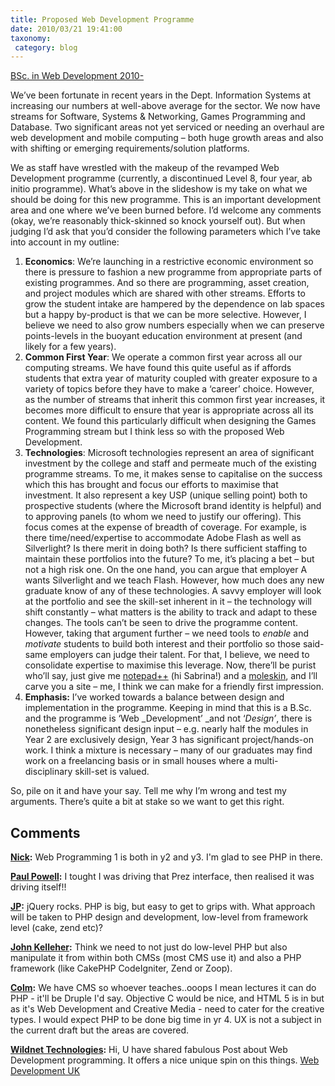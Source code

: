 ```yaml
---
title: Proposed Web Development Programme
date: 2010/03/21 19:41:00
taxonomy: 
 category: blog 
---
```


[BSc. in Web Development 2010-](http://prezi.com/tazrg07mxuwo/)

We’ve been fortunate in recent years in the Dept. Information Systems at increasing our numbers at well-above average for the sector. We now have streams for Software, Systems & Networking, Games Programming and Database. Two significant areas not yet serviced or needing an overhaul are web development and mobile computing – both huge growth areas and also with shifting or emerging requirements/solution platforms.

We as staff have wrestled with the makeup of the revamped Web Development programme (currently, a discontinued Level 8, four year, ab initio programme). What’s above in the slideshow is my take on what we should be doing for this new programme. This is an important development area and one where we’ve been burned before. I’d welcome any comments (okay, we’re reasonably thick-skinned so knock yourself out). But when judging I’d ask that you’d consider the following parameters which I’ve take into account in my outline:

1. **Economics**: We’re launching in a restrictive economic environment so there is pressure to fashion a new programme from appropriate parts of existing programmes. And so there are programming, asset creation, and project modules which are shared with other streams. Efforts to grow the student intake are hampered by the dependence on lab spaces but a happy by-product is that we can be more selective. However, I believe we need to also grow numbers especially when we can preserve points-levels in the buoyant education environment at present (and likely for a few years).
2. **Common First Year**: We operate a common first year across all our computing streams. We have found this quite useful as if affords students that extra year of maturity coupled with greater exposure to a variety of topics before they have to make a ‘career’ choice. However, as the number of streams that inherit this common first year increases, it becomes more difficult to ensure that year is appropriate across all its content. We found this particularly difficult when designing the Games Programming stream but I think less so with the proposed Web Development.
3. **Technologies**: Microsoft technologies represent an area of significant investment by the college and staff and permeate much of the existing programme streams. To me, it makes sense to capitalise on the success which this has brought and focus our efforts to maximise that investment. It also represent a key USP (unique selling point) both to prospective students (where the Microsoft brand identity is helpful) and to approving panels (to whom we need to justify our offering).
This focus comes at the expense of breadth of coverage. For example, is there time/need/expertise to accommodate Adobe Flash as well as Silverlight? Is there merit in doing both? Is there sufficient staffing to maintain these portfolios into the future? To me, it’s placing a bet – but not a high risk one. On the one hand, you can argue that employer A wants Silverlight and we teach Flash. However, how much does any new graduate know of any of these technologies. A savvy employer will look at the portfolio and see the skill-set inherent in it – the technology will shift constantly – what matters is the ability to track and adapt to these changes. The tools can’t be seen to drive the programme content. However, taking that argument further – we need tools to _enable_ and _motivate_ students to build both interest and their portfolio so those said-same employers can judge their talent. For that, I believe, we need to consolidate expertise to maximise this leverage. Now, there’ll be purist who’ll say, just give me [notepad++](http://notepad-plus.sourceforge.net/uk/site.htm) (hi Sabrina!) and a [moleskin](http://www.moleskine.com/), and I’ll carve you a site – me, I think we can make for a friendly first impression.
4. **Emphasis:** I’ve worked towards a balance between design and implementation in the programme. Keeping in mind that this is a B.Sc. and the programme is ‘Web _Development’ _and not ‘_Design’_, there is nonetheless significant design input – e.g. nearly half the modules in Year 2 are exclusively design, Year 3 has significant project/hands-on work. I think a mixture is necessary – many of our graduates may find work on a freelancing basis or in small houses where a multi-disciplinary skill-set is valued.

So, pile on it and have your say. Tell me why I’m wrong and test my arguments. There’s quite a bit at stake so we want to get this right.

## Comments

**[Nick](#29 "2010-03-21 23:18:40"):** Web Programming 1 is both in y2 and y3. I'm glad to see PHP in there.

**[Paul Powell](#30 "2010-03-23 14:40:46"):** I tought I was driving that Prez interface, then realised it was driving itself!!

**[JP](#31 "2010-03-23 14:58:36"):** jQuery rocks. PHP is big, but easy to get to grips with. What approach will be taken to PHP design and development, low-level from framework level (cake, zend etc)?

**[John Kelleher](#32 "2010-03-23 15:04:50"):** Think we need to not just do low-level PHP but also manipulate it from within both CMSs (most CMS use it) and also a PHP framework (like CakePHP CodeIgniter, Zend or Zoop).

**[Colm](#33 "2010-04-16 19:31:29"):** We have CMS so whoever teaches..ooops I mean lectures it can do PHP - it'll be Druple I'd say. Objective C would be nice, and HTML 5 is in but as it's Web Development and Creative Media - need to cater for the creative types. I would expect PHP to be done big time in yr 4. UX is not a subject in the current draft but the areas are covered.

**[Wildnet Technologies](#36 "2011-03-11 12:28:51"):** Hi,
U have shared fabulous Post about Web Development programming.
It offers a nice unique spin on this things.
[Web Development UK](http://www.wildnettechnologies.co.uk/web-development-uk/index.html)



